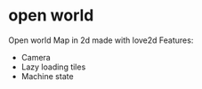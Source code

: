 # open world
Open world Map in 2d made with love2d
Features:
- Camera
- Lazy loading tiles
- Machine state 

